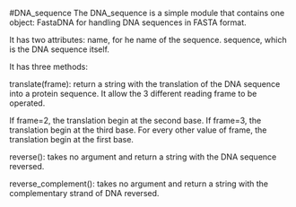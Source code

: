 #DNA_sequence
The DNA_sequence is a simple module that contains one object: FastaDNA for handling DNA sequences in FASTA format.

It has two attributes:
name, for he name of the sequence.
sequence, which is the DNA sequence itself.

It has three methods:

translate(frame):
return a string with the translation of the DNA sequence into a protein sequence.
It allow the 3 different reading frame to be operated.

If frame=2, the translation begin at the second base.
If frame=3, the translation begin at the third base.
For every other value of frame, the translation begin at the first base.

reverse():
takes no argument and return a string with the DNA sequence reversed.

reverse_complement():
takes no argument and return a string with the complementary strand of DNA reversed.
